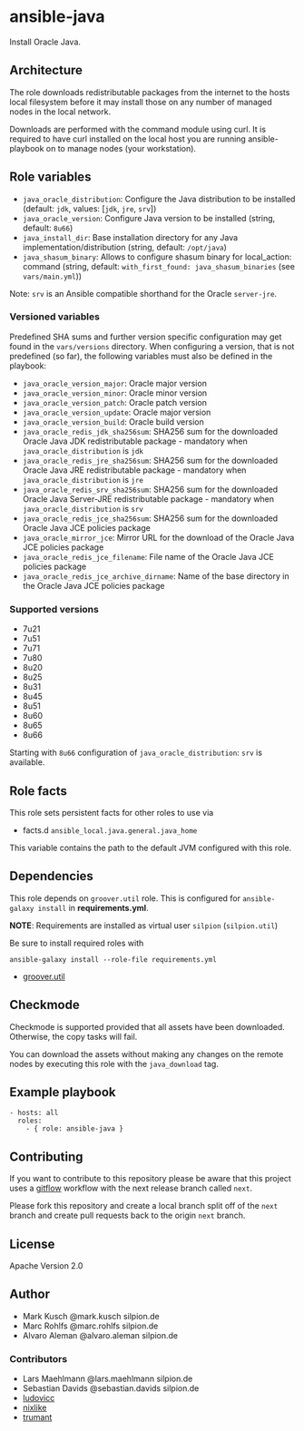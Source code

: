 # ansible-java

Install Oracle Java.

## Architecture

The role downloads redistributable packages from the internet
to the hosts local filesystem before it may install those on
any number of managed nodes in the local network.

Downloads are performed with the command module using curl.
It is required to have curl installed on the local host you
are running ansible-playbook on to manage nodes (your workstation).

## Role variables

* ``java_oracle_distribution``: Configure the Java distribution to be installed (default: ``jdk``, values: [``jdk``, ``jre``, ``srv``])
* ``java_oracle_version``: Configure Java version to be installed (string, default: ``8u66``)
* ``java_install_dir``: Base installation directory for any Java implementation/distribution (string, default: ``/opt/java``)
* ``java_shasum_binary``: Allows to configure shasum binary for local\_action: command (string, default: ``with_first_found: java_shasum_binaries`` (see ``vars/main.yml``))

Note: ``srv`` is an Ansible compatible shorthand for the Oracle ``server-jre``.

### Versioned variables

Predefined SHA sums and further version specific configuration may get found in
the ``vars/versions`` directory. When configuring a version, that is not predefined
(so far), the following variables must also be defined in the playbook:

* ``java_oracle_version_major``: Oracle major version
* ``java_oracle_version_minor``: Oracle minor version
* ``java_oracle_version_patch``: Oracle patch version
* ``java_oracle_version_update``: Oracle major version
* ``java_oracle_version_build``: Oracle build version
* ``java_oracle_redis_jdk_sha256sum``: SHA256 sum for the downloaded Oracle Java JDK redistributable package - mandatory when ``java_oracle_distribution`` is ``jdk``
* ``java_oracle_redis_jre_sha256sum``: SHA256 sum for the downloaded Oracle Java JRE redistributable package - mandatory when ``java_oracle_distribution`` is ``jre``
* ``java_oracle_redis_srv_sha256sum``: SHA256 sum for the downloaded Oracle Java Server-JRE redistributable package - mandatory when ``java_oracle_distribution`` is ``srv``
* ``java_oracle_redis_jce_sha256sum``: SHA256 sum for the downloaded Oracle Java JCE policies package
* ``java_oracle_mirror_jce``: Mirror URL for the download of the Oracle Java JCE policies package
* ``java_oracle_redis_jce_filename``:  File name of the Oracle Java JCE policies package
* ``java_oracle_redis_jce_archive_dirname``: Name of the base directory in the Oracle Java JCE policies package

### Supported versions

* 7u21
* 7u51
* 7u71
* 7u80
* 8u20
* 8u25
* 8u31
* 8u45
* 8u51
* 8u60
* 8u65
* 8u66

Starting with ``8u66`` configuration of ``java_oracle_distribution``: ``srv`` is
available.

## Role facts

This role sets persistent facts for other roles to use via

* facts.d ``ansible_local.java.general.java_home``

This variable contains the path to the default JVM configured with this role.

## Dependencies

This role depends on ``groover.util`` role. This is configured
for ``ansible-galaxy install`` in **requirements.yml**.

**NOTE**: Requirements are installed as virtual user ``silpion``
(``silpion.util``)

Be sure to install required roles with

    ansible-galaxy install --role-file requirements.yml

* [groover.util](https://github.com/silpion/ansible-util)

## Checkmode

Checkmode is supported provided that all assets have been downloaded.
Otherwise, the copy tasks will fail.

You can download the assets without making any changes on the remote nodes by executing this role with the ``java_download`` tag.

## Example playbook

    - hosts: all
      roles:
        - { role: ansible-java }

## Contributing

If you want to contribute to this repository please be aware that this
project uses a [gitflow](http://nvie.com/posts/a-successful-git-branching-model/)
workflow with the next release branch called ``next``.

Please fork this repository and create a local branch split off of the ``next``
branch and create pull requests back to the origin ``next`` branch.

## License

Apache Version 2.0

## Author

* Mark Kusch @mark.kusch silpion.de
* Marc Rohlfs @marc.rohlfs silpion.de
* Alvaro Aleman @alvaro.aleman silpion.de

### Contributors

* Lars Maehlmann @lars.maehlmann silpion.de
* Sebastian Davids @sebastian.davids silpion.de
* [ludovicc](https://github.com/ludovicc)
* [nixlike](https://github.com/nixlike)
* [trumant](https://github.com/trumant)


<!-- vim: set ts=4 sw=4 et nofen: -->
